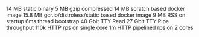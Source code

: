 14 MB static binary
5 MB gzip compressed
14 MB scratch based docker image
15.8 MB gcr.io/distroless/static based docker image
9 MB RSS on startup
6ms thread bootstrap
40 Gbit TTY Read
27 Gbit TTY Pipe throughput
110k HTTP rps on single core
1m HTTP pipelined rps on 2 cores
